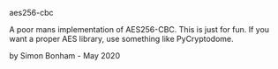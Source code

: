 aes256-cbc

A poor mans implementation of AES256-CBC. This is just for fun. 
If you want a proper AES library, use something like PyCryptodome.

by Simon Bonham - May 2020

